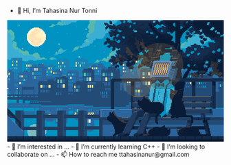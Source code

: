 - 👋 Hi, I’m Tahasina Nur Tonni
<picture>
  <source media="(prefers-color-scheme: dark)" srcset="https://github.com/tmilost/tmilost/blob/main/warmth.gif">
  <source media="(prefers-color-scheme: light)" srcset="https://github.com/tmilost/tmilost/blob/main/donut.gif">
  <img alt="Shows an irabb-paper in light mode and a warmth in dark mode." src="https://github.com/tmilost/tmilost/blob/main/warmth.gif">
</picture>
- 👀 I’m interested in ...
- 🌱 I’m currently learning C++
- 💞️ I’m looking to collaborate on ...
- 📫 How to reach me ttahasinanur@gmail.com
<!---
ttahasina/ttahasina is a ✨ special ✨ repository because its `README.md` (this file) appears on your GitHub profile.
You can click the Preview link to take a look at your changes.
--->
